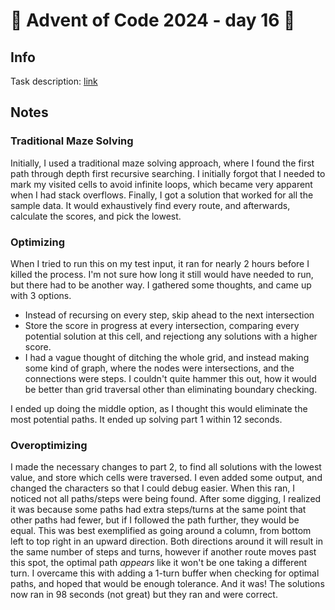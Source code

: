 # 🎄 Advent of Code 2024 - day 16 🎄

## Info

Task description: [link](https://adventofcode.com/2024/day/16)

## Notes

### Traditional Maze Solving

Initially, I used a traditional maze solving approach, where I found the first path through depth first recursive searching.
I initially forgot that I needed to mark my visited cells to avoid infinite loops, which became very apparent when I had stack overflows.
Finally, I got a solution that worked for all the sample data.
It would exhaustively find every route, and afterwards, calculate the scores, and pick the lowest.

### Optimizing

When I tried to run this on my test input, it ran for nearly 2 hours before I killed the process.
I'm not sure how long it still would have needed to run, but there had to be another way.
I gathered some thoughts, and came up with 3 options.

- Instead of recursing on every step, skip ahead to the next intersection
- Store the score in progress at every intersection, comparing every potential solution at this cell, and rejectiong any solutions with a higher score.
- I had a vague thought of ditching the whole grid, and instead making some kind of graph, where the nodes were intersections, and the connections were steps.
  I couldn't quite hammer this out, how it would be better than grid traversal other than eliminating boundary checking.

I ended up doing the middle option, as I thought this would eliminate the most potential paths.
It ended up solving part 1 within 12 seconds.

### Overoptimizing

I made the necessary changes to part 2, to find all solutions with the lowest value, and store which cells were traversed.
I even added some output, and changed the characters so that I could debug easier.
When this ran, I noticed not all paths/steps were being found.
After some digging, I realized it was because some paths had extra steps/turns at the same point that other paths had fewer, but if I followed the path further, they would be equal.
This was best exemplified as going around a column, from bottom left to top right in an upward direction.
Both directions around it will result in the same number of steps and turns, however if another route moves past this spot, the optimal path _appears_ like it won't be one taking a different turn.
I overcame this with adding a 1-turn buffer when checking for optimal paths, and hoped that would be enough tolerance.
And it was!
The solutions now ran in 98 seconds (not great) but they ran and were correct.
